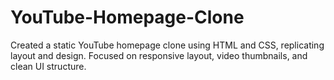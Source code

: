 # YouTube-Homepage-Clone
Created a static YouTube homepage clone using HTML and CSS, replicating layout and design. Focused on responsive layout, video thumbnails, and clean UI structure.
